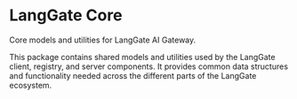 # LangGate Core

Core models and utilities for LangGate AI Gateway.

This package contains shared models and utilities used by the LangGate client, registry, and server components. It provides common data structures and functionality needed across the different parts of the LangGate ecosystem.
